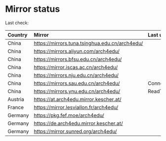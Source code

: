 <script src="./time.js"></script>
# Mirror status
Last check: <script type="text/javascript">localize(1688822557.8057706);</script>

|Country|Mirror|Last update|
|:------|:-----|:----------|
|China|https://mirrors.tuna.tsinghua.edu.cn/arch4edu/|<script type="text/javascript">localize(1688798136);</script>|
|China|https://mirrors.aliyun.com/arch4edu/|<script type="text/javascript">localize(1688711911);</script>|
|China|https://mirrors.bfsu.edu.cn/arch4edu/|<script type="text/javascript">localize(1688754765);</script>|
|China|https://mirror.iscas.ac.cn/arch4edu/|<script type="text/javascript">localize(1688798136);</script>|
|China|https://mirrors.nju.edu.cn/arch4edu/|<script type="text/javascript">localize(1688711911);</script>|
|China|https://mirrors.sau.edu.cn/arch4edu/|ConnectionError|
|China|https://mirrors.ynu.edu.cn/arch4edu/|ReadTimeout|
|Austria|https://at.arch4edu.mirror.kescher.at/|<script type="text/javascript">localize(1688798136);</script>|
|France|https://mirror.lesviallon.fr/arch4edu/|<script type="text/javascript">localize(1688798136);</script>|
|Germany|https://pkg.fef.moe/arch4edu/|<script type="text/javascript">localize(1688798136);</script>|
|Germany|https://de.arch4edu.mirror.kescher.at/|<script type="text/javascript">localize(1688798136);</script>|
|Germany|https://mirror.sunred.org/arch4edu/|<script type="text/javascript">localize(1688798136);</script>|

<script src="./tablefilter/tablefilter.js"></script>
<script src="./table.js"></script>
